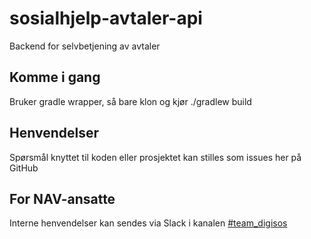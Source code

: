 # sosialhjelp-avtaler-api
Backend for selvbetjening av avtaler

## Komme i gang

Bruker gradle wrapper, så bare klon og kjør ./gradlew build

## Henvendelser
Spørsmål knyttet til koden eller prosjektet kan stilles som issues her på GitHub

## For NAV-ansatte
Interne henvendelser kan sendes via Slack i kanalen [#team_digisos](https://app.slack.com/client/T5LNAMWNA/C6LDFTJP2)